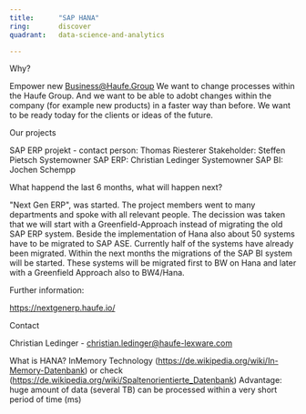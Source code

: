 ```yaml
---
title:      "SAP HANA"
ring:       discover
quadrant:   data-science-and-analytics

---
```


Why?

Empower new Business@Haufe.Group
We want to change processes within the Haufe Group. And we want to be able to adobt changes within the company (for example new products) in a faster way than before.
We want to be ready today for the clients or ideas of the future.

Our projects

SAP ERP projekt - contact person: Thomas Riesterer Stakeholder: Steffen Pietsch Systemowner SAP ERP: Christian Ledinger Systemowner SAP BI: Jochen Schempp


What happend the last 6 months, what will happen next?

"Next Gen ERP", was started. The project members went to many departments and spoke with all relevant people. The decission was taken that we will start with a Greenfield-Approach instead of migrating the old SAP ERP system.
Beside the implementation of Hana also about 50 systems have to be migrated to SAP ASE. Currently half of the systems have already been migrated. Within the next months the migrations of the SAP BI system will be started. These systems will be migrated first to BW on Hana and later with a Greenfield Approach also to BW4/Hana.




Further information:

https://nextgenerp.haufe.io/


Contact

Christian Ledinger - christian.ledinger@haufe-lexware.com


What is HANA?
InMemory Technology (https://de.wikipedia.org/wiki/In-Memory-Datenbank) or check (https://de.wikipedia.org/wiki/Spaltenorientierte_Datenbank)
Advantage: huge amount of data (several TB) can be processed within a very short period of time (ms)
